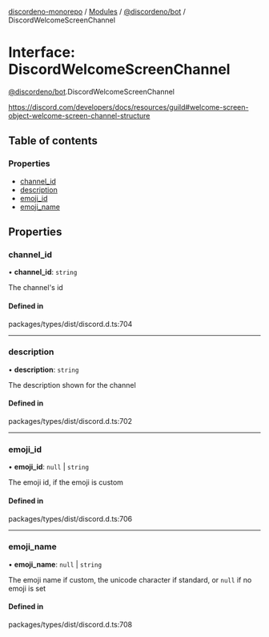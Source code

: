 [discordeno-monorepo](../README.md) / [Modules](../modules.md) / [@discordeno/bot](../modules/discordeno_bot.md) / DiscordWelcomeScreenChannel

# Interface: DiscordWelcomeScreenChannel

[@discordeno/bot](../modules/discordeno_bot.md).DiscordWelcomeScreenChannel

https://discord.com/developers/docs/resources/guild#welcome-screen-object-welcome-screen-channel-structure

## Table of contents

### Properties

- [channel_id](discordeno_bot.DiscordWelcomeScreenChannel.md#channel_id)
- [description](discordeno_bot.DiscordWelcomeScreenChannel.md#description)
- [emoji_id](discordeno_bot.DiscordWelcomeScreenChannel.md#emoji_id)
- [emoji_name](discordeno_bot.DiscordWelcomeScreenChannel.md#emoji_name)

## Properties

### channel_id

• **channel_id**: `string`

The channel's id

#### Defined in

packages/types/dist/discord.d.ts:704

---

### description

• **description**: `string`

The description shown for the channel

#### Defined in

packages/types/dist/discord.d.ts:702

---

### emoji_id

• **emoji_id**: `null` \| `string`

The emoji id, if the emoji is custom

#### Defined in

packages/types/dist/discord.d.ts:706

---

### emoji_name

• **emoji_name**: `null` \| `string`

The emoji name if custom, the unicode character if standard, or `null` if no emoji is set

#### Defined in

packages/types/dist/discord.d.ts:708
